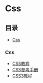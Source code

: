 # Css

## 目录
* [Css](#css)

### Css
* [CSS教程](http://learn.jser.com/css/css-tutorial.html)
* [CSS参考手册](http://learn.jser.com/cssref/css-reference.html)
* [CSS3教程](http://learn.jser.com/css3/css3-tutorial.html)